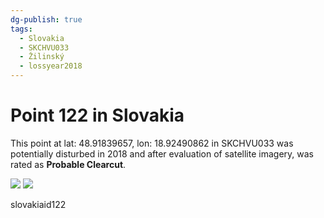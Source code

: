 ```yaml
---
dg-publish: true
tags:
  - Slovakia
  - SKCHVU033
  - Žilinský
  - lossyear2018
---
```


# Point 122 in Slovakia

This point at lat: 48.91839657, lon: 18.92490862 in SKCHVU033 was potentially disturbed in 2018 and after evaluation of satellite imagery, was rated as **Probable Clearcut**.

<div class='juxtapose' data-showcredits='false'>
<img src='https://baserow-backend-production20240528124524339000000001.s3.amazonaws.com/user_files/wXpK0OTu2bE2pDWaYQZmWYqbuS3RxZcn_62ae00aa87a9dc16d9d257b97838e6586e74ba29b17073ab46c2a3e9a89d27f6.png' data-label='September 2014' />
<img src='https://baserow-backend-production20240528124524339000000001.s3.amazonaws.com/user_files/9jWQqDyNqx5aBWg1mK9UPTIPj6gcigHj_b4d1d953fdafa9874ece7390388759eefda51f0758b7f6cb0493e3cfbebd33cc.png' data-label='September 2023' />
</div>

slovakiaid122